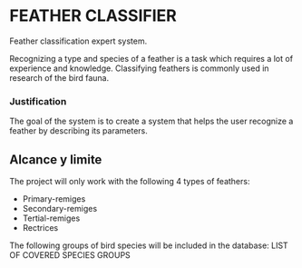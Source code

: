 # FEATHER CLASSIFIER
Feather classification expert system.

Recognizing a type and species of a feather is a task which requires a lot of experience and knowledge. Classifying feathers is commonly used in research of the bird fauna.

### Justification
The goal of the system is to create a system that helps the user recognize a feather by describing its parameters.

## Alcance y limite
The project will only work with the following 4 types of feathers:
- Primary-remiges
- Secondary-remiges
- Tertial-remiges
- Rectrices

The following groups of bird species will be included in the database:
LIST OF COVERED SPECIES GROUPS

